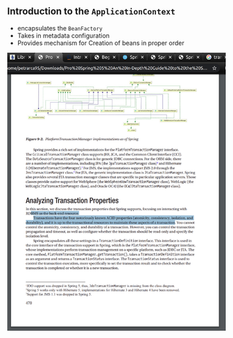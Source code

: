 ## Introduction to the `ApplicationContext`
- encapsulates the `BeanFactory`
- Takes in metadata configuration
- Provides mechanism for Creation of beans in proper order

![](assets/markdown-img-paste-20200518212946548.png)
